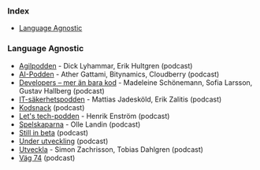 ### Index

* [Language Agnostic](#language-agnostic)


### Language Agnostic

* [Agilpodden](https://www.agilpodden.se) - Dick Lyhammar, Erik Hultgren (podcast)
* [AI-Podden](https://ai-podden.se) - Ather Gattami, Bitynamics, Cloudberry (podcast)
* [Developers – mer än bara kod](https://www.developerspodcast.com) - Madeleine Schönemann, Sofia Larsson, Gustav Hallberg (podcast)
* [IT-säkerhetspodden](https://www.itsakerhetspodden.se) - Mattias Jadesköld, Erik Zalitis (podcast)
* [Kodsnack](http://kodsnack.se) (podcast)
* [Let's tech-podden](https://letstech.libsyn.com) - Henrik Enström (podcast)
* [Spelskaparna](https://spelskaparna.com) - Olle Landin (podcast)
* [Still in beta](http://stillinbeta.se) (podcast)
* [Under utveckling](https://underutveckling.libsyn.com) (podcast)
* [Utveckla](https://consid.se/podd/utveckla) - Simon Zachrisson, Tobias Dahlgren (podcast)
* [Väg 74](https://www.agical.se/pod) (podcast)
